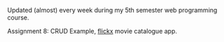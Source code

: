 Updated (almost) every week during my 5th semester web programming course.

Assignment 8: CRUD Example, [flickx](http://flickx.herokuapp.com/) movie catalogue app.
